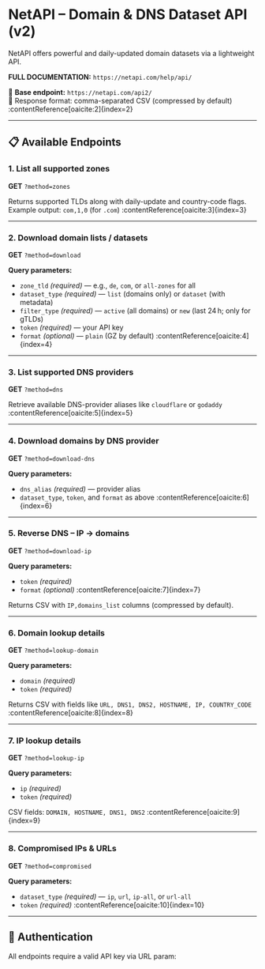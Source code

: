 # NetAPI – Domain & DNS Dataset API (v2)

NetAPI offers powerful and daily-updated domain datasets via a lightweight API.

**FULL DOCUMENTATION:** `https://netapi.com/help/api/`  


📡 **Base endpoint:** `https://netapi.com/api2/`  
🔄 Response format: comma-separated CSV (compressed by default) :contentReference[oaicite:2]{index=2}

---

## 📋 Available Endpoints

### 1. List all supported zones
**GET** `?method=zones`

Returns supported TLDs along with daily-update and country-code flags.  
Example output: `com,1,0` (for `.com`) :contentReference[oaicite:3]{index=3}

---

### 2. Download domain lists / datasets
**GET** `?method=download`

**Query parameters:**
- `zone_tld` *(required)* — e.g., `de`, `com`, or `all-zones` for all
- `dataset_type` *(required)* — `list` (domains only) or `dataset` (with metadata)
- `filter_type` *(required)* — `active` (all domains) or `new` (last 24 h; only for gTLDs)
- `token` *(required)* — your API key
- `format` *(optional)* — `plain` (GZ by default) :contentReference[oaicite:4]{index=4}

---

### 3. List supported DNS providers
**GET** `?method=dns`

Retrieve available DNS-provider aliases like `cloudflare` or `godaddy` :contentReference[oaicite:5]{index=5}

---

### 4. Download domains by DNS provider
**GET** `?method=download-dns`

**Query parameters:**
- `dns_alias` *(required)* — provider alias
- `dataset_type`, `token`, and `format` as above :contentReference[oaicite:6]{index=6}

---

### 5. Reverse DNS – IP → domains
**GET** `?method=download-ip`

**Query parameters:**
- `token` *(required)*
- `format` *(optional)* :contentReference[oaicite:7]{index=7}

Returns CSV with `IP,domains_list` columns (compressed by default).

---

### 6. Domain lookup details
**GET** `?method=lookup-domain`

**Query parameters:**
- `domain` *(required)*
- `token` *(required)*

Returns CSV with fields like `URL, DNS1, DNS2, HOSTNAME, IP, COUNTRY_CODE` :contentReference[oaicite:8]{index=8}

---

### 7. IP lookup details
**GET** `?method=lookup-ip`

**Query parameters:**
- `ip` *(required)*
- `token` *(required)*

CSV fields: `DOMAIN, HOSTNAME, DNS1, DNS2` :contentReference[oaicite:9]{index=9}

---

### 8. Compromised IPs & URLs
**GET** `?method=compromised`

**Query parameters:**
- `dataset_type` *(required)* — `ip`, `url`, `ip-all`, or `url-all`
- `token` *(required)* :contentReference[oaicite:10]{index=10}

---

## 🔐 Authentication

All endpoints require a valid API key via URL param:

